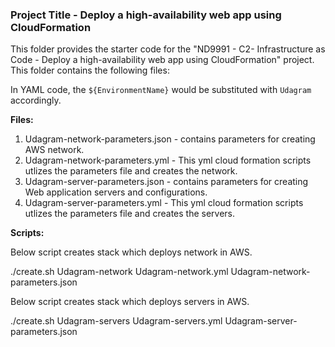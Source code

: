 ### Project Title - Deploy a high-availability web app using CloudFormation
This folder provides the starter code for the "ND9991 - C2- Infrastructure as Code - Deploy a high-availability web app using CloudFormation" project. This folder contains the following files:


In YAML code, the `${EnvironmentName}` would be substituted with `Udagram` accordingly.


**Files:**

1. Udagram-network-parameters.json - contains parameters for creating AWS network.
2. Udagram-network-parameters.yml - This yml cloud formation scripts utlizes the parameters file and creates the network.
3. Udagram-server-parameters.json - contains parameters for creating Web application servers and configurations.
4. Udagram-server-parameters.yml - This yml cloud formation scripts utlizes the parameters file and creates the servers.

**Scripts:**

Below script creates stack which deploys network in AWS.

./create.sh Udagram-network Udagram-network.yml Udagram-network-parameters.json

Below script creates stack which deploys servers in AWS.

./create.sh Udagram-servers Udagram-servers.yml Udagram-server-parameters.json